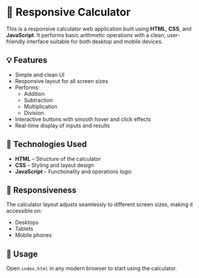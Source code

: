 # 🧮 Responsive Calculator

This is a responsive calculator web application built using **HTML**, **CSS**, and **JavaScript**. It performs basic arithmetic operations with a clean, user-friendly interface suitable for both desktop and mobile devices.

## 💡 Features

- Simple and clean UI
- Responsive layout for all screen sizes
- Performs:
  - Addition
  - Subtraction
  - Multiplication
  - Division
- Interactive buttons with smooth hover and click effects
- Real-time display of inputs and results

## 🧱 Technologies Used

- **HTML** – Structure of the calculator
- **CSS** – Styling and layout design
- **JavaScript** – Functionality and operations logic

## 📱 Responsiveness

The calculator layout adjusts seamlessly to different screen sizes, making it accessible on:
- Desktops
- Tablets
- Mobile phones

## 📝 Usage

Open `index.html` in any modern browser to start using the calculator.
